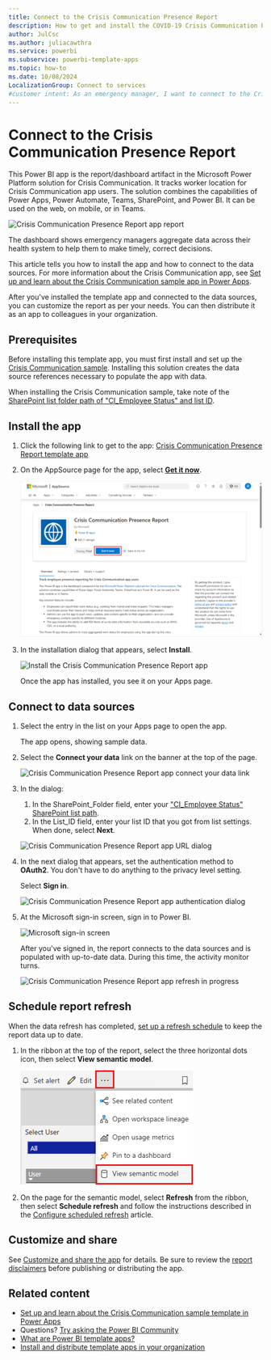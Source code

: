 ```yaml
---
title: Connect to the Crisis Communication Presence Report
description: How to get and install the COVID-19 Crisis Communication Presence Report template app, and how to connect to data
author: JulCsc
ms.author: juliacawthra
ms.service: powerbi
ms.subservice: powerbi-template-apps
ms.topic: how-to
ms.date: 10/08/2024
LocalizationGroup: Connect to services
#customer intent: As an emergency manager, I want to connect to the Crisis Communication Presence Report so that I can track worker locations and make informed decisions during a crisis.
---
```

# Connect to the Crisis Communication Presence Report

This Power BI app is the report/dashboard artifact in the Microsoft Power Platform solution for Crisis Communication. It tracks worker location for Crisis Communication app users. The solution combines the capabilities of Power Apps, Power Automate, Teams, SharePoint, and Power BI. It can be used on the web, on mobile, or in Teams.

![Crisis Communication Presence Report app report](media/service-connect-to-crisis-communication-presence-report/service-crisis-communication-presence-report.png)

The dashboard shows emergency managers aggregate data across their health system to help them to make timely, correct decisions.

This article tells  you how to install the app and how to connect to the data sources. For more information about the Crisis Communication app, see [Set up and learn about the Crisis Communication sample app in Power Apps](/powerapps/maker/canvas-apps/sample-crisis-communication-app).

After you've installed the template app and connected to the data sources, you can customize the report as per your needs. You can then distribute it as an app to colleagues in your organization.

## Prerequisites

Before installing this template app, you must first install and set up the [Crisis Communication sample](/powerapps/maker/canvas-apps/sample-crisis-communication-app). Installing this solution creates the data source references necessary to populate the app with data.

When installing the Crisis Communication sample, take note of the [SharePoint list folder path of "CI_Employee Status" and list ID](/powerapps/maker/canvas-apps/sample-crisis-communication-app#monitor-office-absences-with-power-bi).

## Install the app

1. Click the following link to get to the app: [Crisis Communication Presence Report template app](https://appsource.microsoft.com/en-us/product/power-bi/pbi-contentpacks.crisiscomms)

1. On the AppSource page for the app, select [**Get it now**](https://appsource.microsoft.com/en-us/product/power-bi/pbi-contentpacks.crisiscomms).

    [![Crisis Communication Presence Report app in AppSource](media/service-connect-to-crisis-communication-presence-report/service-crisis-communication-presence-report-app-appsource-get-it-now.png)](https://appsource.microsoft.com/en-us/product/power-bi/pbi-contentpacks.crisiscomms)

1. In the installation dialog that appears, select **Install**.

    ![Install the Crisis Communication Presence Report app](media/service-connect-to-crisis-communication-presence-report/service-crisis-communication-presence-report-select-install.png)

    Once the app has installed, you see it on your Apps page.

## Connect to data sources

1. Select the entry in the list on your Apps page to open the app.

   The app opens, showing sample data.

1. Select the **Connect your data** link on the banner at the top of the page.

   ![Crisis Communication Presence Report app connect your data link](media/service-connect-to-crisis-communication-presence-report/service-crisis-communication-presence-report-app-connect-data.png)

1. In the dialog:
   1. In the SharePoint_Folder field, enter your ["CI_Employee Status" SharePoint list path](/powerapps/maker/canvas-apps/sample-crisis-communication-app#monitor-office-absences-with-power-bi).
   1. In the List_ID field, enter your list ID that you got from list settings. When done, select **Next**.

   ![Crisis Communication Presence Report app URL dialog](media/service-connect-to-crisis-communication-presence-report/service-crisis-communication-presence-report-app-url-dialog.png)

1. In the next dialog that appears, set the authentication method to **OAuth2**. You don't have to do anything to the privacy level setting.

   Select **Sign in**.

   ![Crisis Communication Presence Report app authentication dialog](media/service-connect-to-crisis-communication-presence-report/service-crisis-communication-presence-report-app-authentication-dialog.png)

1. At the Microsoft sign-in screen, sign in to Power BI.

   ![Microsoft sign-in screen](media/service-connect-to-crisis-communication-presence-report/service-crisis-communication-presence-report-app-microsoft-login.png)

   After you've signed in, the report connects to the data sources and is populated with up-to-date data. During this time, the activity monitor turns.

   ![Crisis Communication Presence Report app refresh in progress](media/service-connect-to-crisis-communication-presence-report/service-crisis-communication-presence-report-app-refresh-monitor.png)

## Schedule report refresh

When the data refresh has completed, [set up a refresh schedule](../connect-data/refresh-scheduled-refresh.md) to keep the report data up to date.

1. In the ribbon at the top of the report, select the three horizontal dots icon, then select **View semantic model**.

   ![View semantic model menu command](media/service-connect-to-crisis-communication-presence-report/service-crisis-communication-presence-report-app-menu.png)

1. On the page for the semantic model, select **Refresh** from the ribbon, then select **Schedule refresh** and follow the instructions described in the [Configure scheduled refresh](../connect-data/refresh-scheduled-refresh.md) article.

## Customize and share

See [Customize and share the app](../connect-data/service-template-apps-install-distribute.md#customize-and-share-the-app) for details. Be sure to review the [report disclaimers](../create-reports/sample-covid-19-us.md#disclaimers) before publishing or distributing the app.

## Related content

* [Set up and learn about the Crisis Communication sample template in Power Apps](/powerapps/maker/canvas-apps/sample-crisis-communication-app)
* Questions? [Try asking the Power BI Community](https://community.powerbi.com/)
* [What are Power BI template apps?](../connect-data/service-template-apps-overview.md)
* [Install and distribute template apps in your organization](../connect-data/service-template-apps-install-distribute.md)
